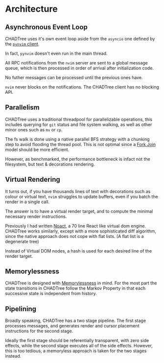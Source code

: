 # Architecture

## Asynchronous Event Loop

CHADTree uses it's own event loop aside from the `asyncio` one defined by the [`pynvim` client](https://github.com/neovim/pynvim).

In fact, `pynvim` doesn't even run in the main thread.

All RPC notifications from the `nvim` server are sent to a global message queue, which is then processed in order of arrival after initialization code.

No futher messages can be processed until the previous ones have.

`nvim` never blocks on the notifications. The CHADTree client has no blocking API.

## Parallelism

CHADTree uses a traditional threadpool for parallelizable operations, this includes querying for `git` status and file system walking, as well as other minor ones such as `mv` or `cp`.

The fs walk is done using a native parallel BFS strategy with a chunking step to avoid flooding the thread pool. This is not optimal since a [Fork Join](https://en.wikipedia.org/wiki/Fork%E2%80%93join_model) model should be more efficient.

However, as benchmarked, the performance bottleneck is infact not the filesystem, but text & decorations rendering.

## Virtual Rendering

It turns out, if you have thousands lines of text with decorations such as colour or virtual text, `nvim` struggles to update buffers, even if you batch the render in a single call.

The answer is to have a virtual render target, and to compute the minimal necessary render instructions.

Previously I had written [Noact](https://github.com/ms-jpq/noact), a 70 line React like virtual dom engine. CHADTree works similarly, except with a more sophisticated diff algorithm, since the native approach does not cope with flat lists. (A flat list is a degenerate tree)

Instead of Virtual DOM nodes, a hash is used for each desired line of the render target.

## Memorylessness

CHADTree is designed with [Memorylessness](https://en.wikipedia.org/wiki/Memorylessness) in mind. For the most part the state transitions in CHADTree follow the Markov Property in that each successive state is independent from history.

## Pipelining

Broadly speaking, CHADTree has a two stage pipeline. The first stage processes messages, and generates render and cursor placement instructions for the second stage.

Ideally the first stage should be referentially transparent, with zero side effects, while the second stage executes all of the side effects. However, this is too tedious, a memoryless approach is taken for the two stages instead.